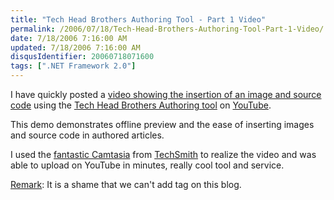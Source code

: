 ```yaml
---
title: "Tech Head Brothers Authoring Tool - Part 1 Video"
permalink: /2006/07/18/Tech-Head-Brothers-Authoring-Tool-Part-1-Video/
date: 7/18/2006 7:16:00 AM
updated: 7/18/2006 7:16:00 AM
disqusIdentifier: 20060718071600
tags: [".NET Framework 2.0"]
---
```

I have quickly posted a [video showing the insertion of an image and source code](http://www.youtube.com/watch?v=pqLqv_sSOgo) using the [Tech Head Brothers Authoring tool](http://www.codeplex.com/Wiki/View.aspx?ProjectName=THBAuthoring) on [YouTube](http://youtube.com).

This demo demonstrates offline preview and the ease of inserting images and source code in authored articles.
<!-- more -->

I used the [fantastic Camtasia](http://www.techsmith.com/camtasia.asp) from [TechSmith](http://www.techsmith.com/) to realize the video and was able to upload on YouTube in minutes, really cool tool and service.

<u>Remark</u>: It is a shame that we can't add <object> tag on this blog.
